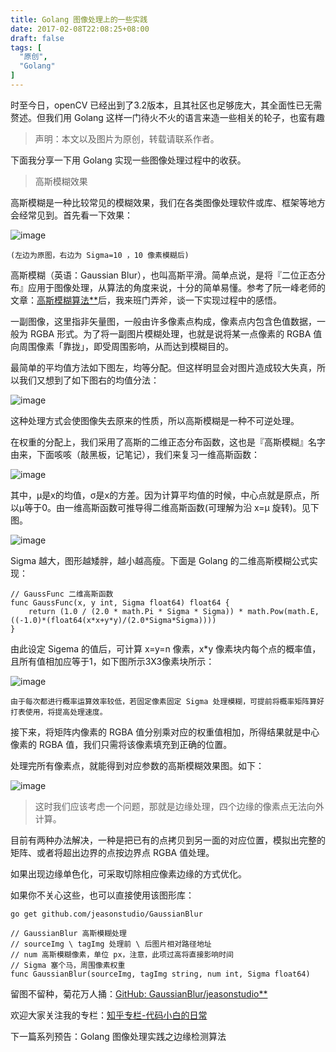 ```yaml
---
title: Golang 图像处理上的一些实践
date: 2017-02-08T22:08:25+08:00
draft: false
tags: [
  "原创",
  "Golang"
]
---
```


时至今日，openCV 已经出到了3.2版本，且其社区也足够庞大，其全面性已无需赘述。但我们用 Golang 这样一门待火不火的语言来造一些相关的轮子，也蛮有趣

<!--more-->

> 声明：本文以及图片为原创，转载请联系作者。

下面我分享一下用 Golang 实现一些图像处理过程中的收获。

> 高斯模糊效果

高斯模糊是一种比较常见的模糊效果，我们在各类图像处理软件或库、框架等地方会经常见到。首先看一下效果：

![image](https://user-images.githubusercontent.com/17971291/31923170-d7ada950-b83e-11e7-9f41-d9b4ef072b06.png)

```
(左边为原图，右边为 Sigma=10 ，10 像素模糊后)
```

高斯模糊（英语：Gaussian Blur），也叫高斯平滑。简单点说，是将『二位正态分布』应用于图像处理，从算法的角度来说，十分的简单易懂。参考了阮一峰老师的文章：[高斯模糊算法**](http://link.zhihu.com/?target=http%3A//www.ruanyifeng.com/blog/2012/11/gaussian_blur.html)后，我来班门弄斧，谈一下实现过程中的感悟。

一副图像，这里指非矢量图，一般由许多像素点构成，像素点内包含色值数据，一般为 RGBA 形式。为了将一副图片模糊处理，也就是说将某一点像素的 RGBA 值向周围像素「靠拢」，即受周围影响，从而达到模糊目的。

最简单的平均值方法如下图左，均等分配。但这样明显会对图片造成较大失真，所以我们又想到了如下图右的均值分法：

![image](https://user-images.githubusercontent.com/17971291/31923178-df63a1cc-b83e-11e7-9ec9-d93c499ef48f.png)

这种处理方式会使图像失去原来的性质，所以高斯模糊是一种不可逆处理。

在权重的分配上，我们采用了高斯的二维正态分布函数，这也是『高斯模糊』名字由来，下面咳咳（敲黑板，记笔记），我们来复习一维高斯函数：

![image](https://user-images.githubusercontent.com/17971291/31923182-e57a6cd0-b83e-11e7-99b0-f40c9c433f16.png)

其中，μ是x的均值，σ是x的方差。因为计算平均值的时候，中心点就是原点，所以μ等于0。由一维高斯函数可推导得二维高斯函数(可理解为沿 x=μ 旋转)。见下图。

![image](https://user-images.githubusercontent.com/17971291/31923192-f0fbd530-b83e-11e7-9787-2b54b7cba731.png)

Sigma 越大，图形越矮胖，越小越高瘦。下面是 Golang 的二维高斯模糊公式实现：

```
// GaussFunc 二维高斯函数
func GaussFunc(x, y int, Sigma float64) float64 {
	return (1.0 / (2.0 * math.Pi * Sigma * Sigma)) * math.Pow(math.E, ((-1.0)*(float64(x*x+y*y)/(2.0*Sigma*Sigma))))
}

```

由此设定 Sigema 的值后，可计算 x=y=n 像素，x*y 像素块内每个点的概率值，且所有值相加应等于1，如下图所示3X3像素块所示：

![image](https://user-images.githubusercontent.com/17971291/31923198-f83c9190-b83e-11e7-999b-8215d68c3249.png)

```
由于每次都进行概率运算效率较低，若固定像素固定 Sigma 处理模糊，可提前将概率矩阵算好打表使用，将提高处理速度。

```

接下来，将矩阵内像素的 RGBA 值分别乘对应的权重值相加，所得结果就是中心像素的 RGBA 值，我们只需将该像素填充到正确的位置。

处理完所有像素点，就能得到对应参数的高斯模糊效果图。如下：

![image](https://user-images.githubusercontent.com/17971291/31923211-0107aaa8-b83f-11e7-9d44-40d0cc708032.png)

> 这时我们应该考虑一个问题，那就是边缘处理，四个边缘的像素点无法向外计算。

目前有两种办法解决，一种是把已有的点拷贝到另一面的对应位置，模拟出完整的矩阵、或者将超出边界的点按边界点 RGBA 值处理。

如果出现边缘单色化，可采取切除相应像素边缘的方式优化。

如果你不关心这些，也可以直接使用该图形库：

```
go get github.com/jeasonstudio/GaussianBlur

```

```
// GaussianBlur 高斯模糊处理
// sourceImg \ tagImg 处理前 \ 后图片相对路径地址
// num 高斯模糊像素，单位 px，注意，此项过高将直接影响时间
// Sigma 塞个马，周围像素权重
func GaussianBlur(sourceImg, tagImg string, num int, Sigma float64)

```

留图不留种，菊花万人捅：[GitHub: GaussianBlur/jeasonstudio**](http://link.zhihu.com/?target=https%3A//github.com/jeasonstudio/GaussianBlur.git)

欢迎大家关注我的专栏：[知乎专栏-代码小白的日常](https://zhuanlan.zhihu.com/Jeason)

下一篇系列预告：Golang 图像处理实践之边缘检测算法
